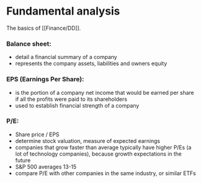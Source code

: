 # Fundamental analysis
The basics of [[Finance/DD]].
  
  ### Balance sheet:  
- detail a financial summary of a company  
- represents the company assets, liabilities and owners equity  



### EPS (Earnings Per Share):
- is the portion of a company net income that would be earned per share if all the profits were paid to its shareholders  
- used to establish financial strength of a company  
  
  

### P/E:  
- Share price / EPS  
- determine stock valuation, measure of expected earnings  
- companies that grow faster than average typically have higher P/Es (a lot of technology companies), because growth expectations in the future  
- S&P 500 averages 13-15  
- compare P/E with other companies in the same industry, or similar ETFs